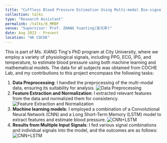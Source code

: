```yaml
---
title: "Cuffless Blood Pressure Estimation Using Multi-modal Bio-signals"
collection: talks
type: "Research Assistant"
permalink: /talks/8_MMBP
venue: "Supervisor: Prof. ZHANG Yuanting(张元亭)"
date: Aug 2023 - Present
location: "HK COCHE"
---
```

This is part of Ms. XIANG Ting's PhD program at City University, where we employ a variety of physiological signals, including PPG, ECG, IPG, and temperature, to estimate blood pressure using both machine learning and mathematical models. The data for all subjects was obtained from COCHE Lab, and my contributions to this project encompass the following tasks:
1. **Data Preprocessing**: I handled the preprocessing of the multi-modal data, ensuring its suitability for analysis.
![Data Preprocessing](https://yanweijin.github.io/images/mmbp_preprocess.png)
2. **Feature Extraction and Normalization**: I extracted relevant features from the data and normalized them for consistency.
![Feature Extraction and Normalization](https://yanweijin.github.io/images/mmbp_features.png)
3. **Machine learning models**:  I employed a combination of a Convolutional Neural Network (CNN) and a Long Short-Term Memory (LSTM) model to extract features and estimate blood pressure.
![CNN+LSTM](https://yanweijin.github.io/images/mmbp_model.png)
4. **Results from Multiple Input Signals**: I fed various signal combinations and individual signals into the model, and the outcomes are as follows:
![CNN+LSTM](https://yanweijin.github.io/images/mmbp_result.png)
